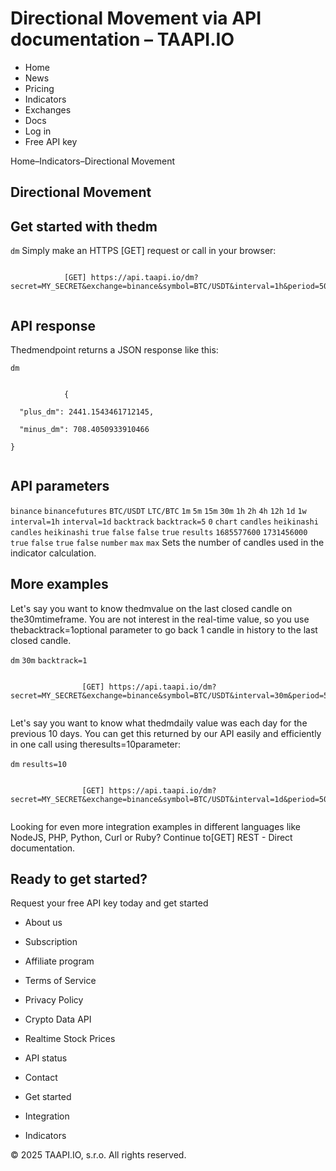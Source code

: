 # Directional Movement via API documentation – TAAPI.IO

- Home
- News
- Pricing
- Indicators
- Exchanges
- Docs
- Log in
- Free API key

Home–Indicators–Directional Movement


## Directional Movement

## Get started with thedm
`dm` Simply make an HTTPS [GET] request or call in your browser:


```

			[GET] https://api.taapi.io/dm?secret=MY_SECRET&exchange=binance&symbol=BTC/USDT&interval=1h&period=50
		
```

## API response
Thedmendpoint returns a JSON response like this:

`dm` 
```

			{
  "plus_dm": 2441.1543461712145,
  "minus_dm": 708.4050933910466
}
		
```

## API parameters
`binance` `binancefutures` `BTC/USDT` `LTC/BTC` `1m` `5m` `15m` `30m` `1h` `2h` `4h` `12h` `1d` `1w` `interval=1h` `interval=1d` `backtrack` `backtrack=5` `0` `chart` `candles` `heikinashi` `candles` `heikinashi` `true` `false` `false` `true` `results` `1685577600` `1731456000` `true` `false` `true` `false` `number` `max` `max` Sets the number of candles used in the indicator calculation.


## More examples
Let's say you want to know thedmvalue on the last closed candle on the30mtimeframe. You are not interest in the real-time value, so you use thebacktrack=1optional parameter to go back 1 candle in history to the last closed candle.

`dm` `30m` `backtrack=1` 
```

				[GET] https://api.taapi.io/dm?secret=MY_SECRET&exchange=binance&symbol=BTC/USDT&interval=30m&period=50&backtrack=1
			
```
Let's say you want to know what thedmdaily value was each day for the previous 10 days. You can get this returned by our API easily and efficiently in one call using theresults=10parameter:

`dm` `results=10` 
```

				[GET] https://api.taapi.io/dm?secret=MY_SECRET&exchange=binance&symbol=BTC/USDT&interval=1d&period=50&results=10
			
```
Looking for even more integration examples in different languages like NodeJS, PHP, Python, Curl or Ruby? Continue to[GET] REST - Direct documentation.


## Ready to get started?
Request your free API key today and get started

- About us
- Subscription
- Affiliate program
- Terms of Service
- Privacy Policy
- Crypto Data API
- Realtime Stock Prices
- API status
- Contact

- Get started
- Integration
- Indicators

© 2025 TAAPI.IO, s.r.o. All rights reserved.

